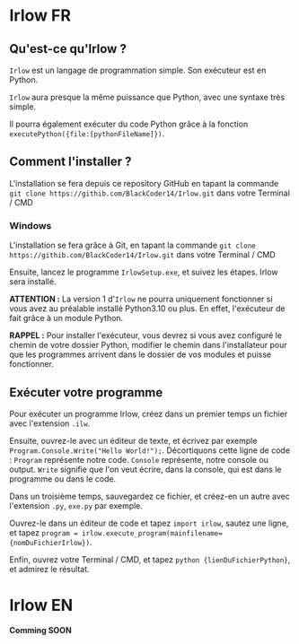 # Irlow FR
## Qu'est-ce qu'Irlow ?
`Irlow` est un langage de programmation simple. Son exécuteur est en Python.

`Irlow` aura presque la même puissance que Python, avec une syntaxe très simple.

Il pourra également exécuter du code Python grâce à la fonction `executePython({file:[pythonFileName]})`.

## Comment l'installer ?
L'installation se fera depuis ce repository GitHub en tapant la commande `git clone https://githib.com/BlackCoder14/Irlow.git` dans votre Terminal / CMD

### Windows
L'installation se fera grâce à Git, en tapant la commande `git clone https://githib.com/BlackCoder14/Irlow.git` dans votre Terminal / CMD


Ensuite, lancez le programme `IrlowSetup.exe`, et suivez les étapes. Irlow sera installé.

**ATTENTION :** La version 1 d'`Irlow` ne pourra uniquement fonctionner si vous avez au préalable installé Python3.10 ou plus. En effet, l'exécuteur de fait grâce à un module Python.

**RAPPEL :** Pour installer l'exécuteur, vous devrez si vous avez configuré le chemin de votre dossier Python, modifier le chemin dans l'installateur pour que les programmes arrivent dans le dossier de vos modules et puisse fonctionner.

## Exécuter votre programme
Pour exécuter un programme Irlow, créez dans un premier temps un fichier avec l'extension `.ilw`.

Ensuite, ouvrez-le avec un éditeur de texte, et écrivez par exemple `Program.Console.Write("Hello World!");`.
Décortiquons cette ligne de code : `Program` représente notre code. `Console` représente, notre console ou output. `Write` signifie que l'on veut écrire, dans la console, qui est dans le programme ou dans le code.

Dans un troisième temps, sauvegardez ce fichier, et créez-en un autre avec l'extension `.py`, `exe.py` par exemple.

Ouvrez-le dans un éditeur de code et tapez `import irlow`, sautez une ligne, et tapez `program = irlow.execute_program(mainfilename={nomDuFichierIrlow})`.

Enfin, ouvrez votre Terminal / CMD, et tapez `python {lienDuFichierPython}`, et admirez le résultat.

# Irlow EN
**Comming SOON**
